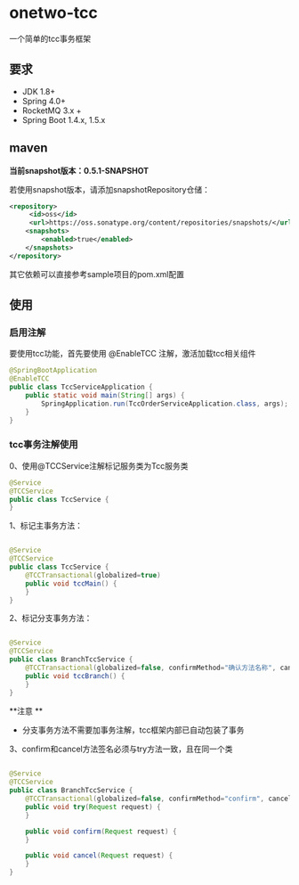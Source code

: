 # onetwo-tcc
一个简单的tcc事务框架

## 要求
- JDK 1.8+
- Spring 4.0+
- RocketMQ 3.x + 
- Spring Boot 1.4.x, 1.5.x



## maven

**当前snapshot版本：0.5.1-SNAPSHOT**

若使用snapshot版本，请添加snapshotRepository仓储：

```xml
<repository>
     <id>oss</id>
     <url>https://oss.sonatype.org/content/repositories/snapshots/</url>
    <snapshots>
        <enabled>true</enabled>
    </snapshots>
</repository>   
```



其它依赖可以直接参考sample项目的pom.xml配置




## 使用

### 启用注解
要使用tcc功能，首先要使用 @EnableTCC 注解，激活加载tcc相关组件

```Java
@SpringBootApplication
@EnableTCC
public class TccServiceApplication {
	public static void main(String[] args) {
		SpringApplication.run(TccOrderServiceApplication.class, args);
	}
}
```



###  tcc事务注解使用

0、使用@TCCService注解标记服务类为Tcc服务类

```Java
@Service
@TCCService
public class TccService {
}
```



1、标记主事务方法：

```Java

@Service
@TCCService
public class TccService {
    @TCCTransactional(globalized=true)
    public void tccMain() {
    }
}
```

2、标记分支事务方法：

```java

@Service
@TCCService
public class BranchTccService {
    @TCCTransactional(globalized=false, confirmMethod="确认方法名称", cancelMethod="取消方法名称")
    public void tccBranch() {
    }
}
```

**注意 **

- 分支事务方法不需要加事务注解，tcc框架内部已自动包装了事务



3、confirm和cancel方法签名必须与try方法一致，且在同一个类

```Java
	
@Service
@TCCService
public class BranchTccService {
    @TCCTransactional(globalized=false, confirmMethod="confirm", cancelMethod="cancel")
    public void try(Request request) {
    }

    public void confirm(Request request) {
    }

    public void cancel(Request request) {
    }
}
```





